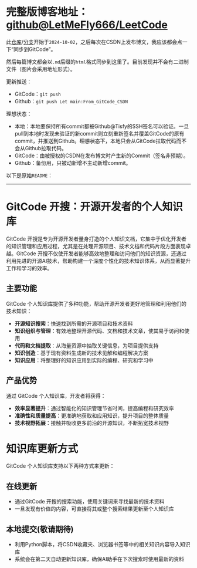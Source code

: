 <!--
 * @Author: LetMeFly
 * @Date: 2024-10-03 13:49:37
 * @LastEditors: LetMeFly.xyz
 * @LastEditTime: 2025-01-01 17:26:35
-->
# 完整版博客地址：[github@LetMeFly666/LeetCode](https://github.com/LetMeFly666/LeetCode)

此[仓库](https://gitcode.com/Tisfy/gitcode_knowledge)/[分支](https://github.com/LetMeFly666/LeetCode/tree/From_GitCode_CSDN)开始于`2024-10-02`，之后每次在CSDN上发布博文，我应该都会点一下“同步到GitCode”。

然后每篇博文都会以`.md`后缀的`html`格式同步到这里了。目前发现并不会有二进制文件（图片会采用地址形式）。

更新推送：

+ GitCode：`git push`
+ Github：`git push Let main:From_GitCode_CSDN`

理想状态：

+ 本地：本地要保持所有commit都被Github@Tisfy的SSH签名可以验证。一旦pull到本地时发现未验证的新commit则立刻重新签名并覆盖GitCode的原有commit，并推送到Github。~~理想状态下~~，本地只会从GitCode拉取代码而不会从Github拉取代码。
+ GitCode：由被授权的CSDN在发布博文时产生新的Commit（签名非预期）。
+ Github：备份用，只被动新增不主动新增commit。


以下是原始`README`：

---

# GitCode 开搜：开源开发者的个人知识库

GitCode 开搜是专为开源开发者量身打造的个人知识文档，它集中于优化开发者的知识管理和应用过程，尤其是在处理开源项目、技术文档和代码片段方面表现卓越。GitCode 开搜不仅使开发者能够高效地整理和访问他们的知识资源，还通过利用先进的开源AI技术，帮助构建一个深度个性化的技术知识体系，从而显著提升工作和学习的效率。

## 主要功能

GitCode 个人知识库提供了多种功能，帮助开源开发者更好地管理和利用他们的技术知识：

- **开源知识搜索**：快速找到所需的开源项目和技术资料
- **知识组织与管理**：有效地整理开源代码、文档和技术文章，使其易于访问和使用
- **代码和文档提取**：从海量资源中抽取关键信息，为项目提供支持
- **知识创造**：基于现有资料生成新的技术见解和编程解决方案
- **知识应用**：将整理好的知识应用到实际的编程、研究和学习中

## 产品优势

通过 GitCode 个人知识库，开发者将获得：

- **效率显著提升**：通过智能化的知识管理节省时间，提高编程和研究效率
- **准确性和质量提高**：更准确地获取和应用知识，提升项目的整体质量
- **技术视野拓展**：接触并吸收更多前沿的开源知识，不断拓宽技术视野

# 知识库更新方式

GitCode 个人知识库支持以下两种方式来更新：

## 在线更新

- 通过GitCode 开搜的搜索功能，使用关键词来寻找最新的技术资料
- 一旦发现有价值的内容，可直接将其或整个搜索结果更新至个人知识库

## 本地提交(敬请期待)

- 利用Python脚本，将CSDN收藏夹、浏览器书签等中的相关知识内容导入知识库
- 系统会在第二天自动更新知识库，确保AI助手在下次搜索时使用最新的资料